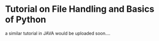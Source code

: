 # Tutorial on File Handling and Basics of Python

a similar tutorial in JAVA would be uploaded soon....
